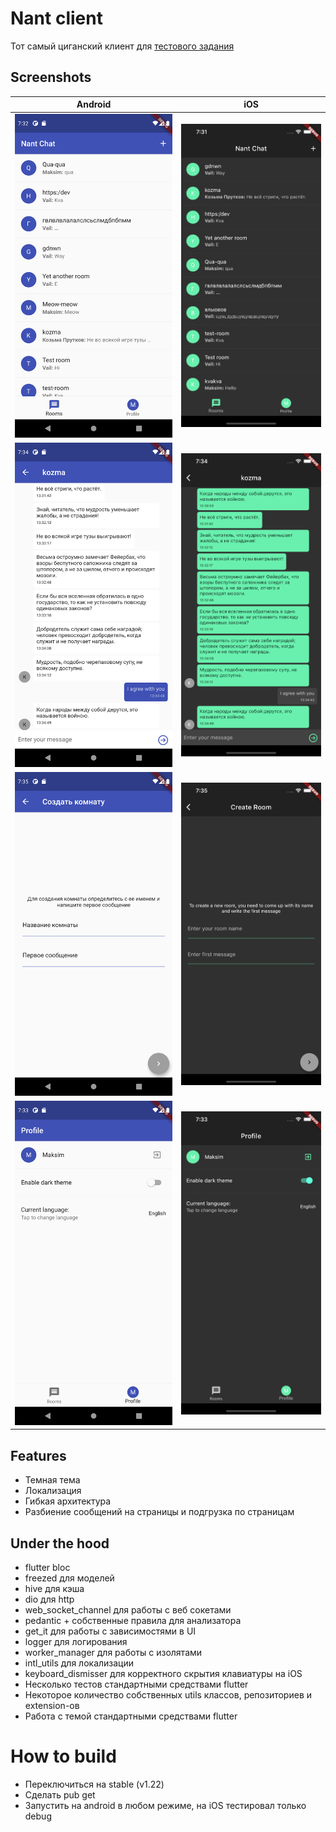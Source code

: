 # Nant client

Тот самый циганский клиент для [тестового задания](https://github.com/tada-team/nane)

## Screenshots

| Android | iOS |
|---------|-------|
|![chats screen](https://github.com/Maksimka101/nant_chat/blob/master/assets/screenshots/android/chats.png?raw=true)    | ![chats screen](https://github.com/Maksimka101/nant_chat/blob/master/assets/screenshots/ios/chats.png?raw=true) |
|![chat screen](https://github.com/Maksimka101/nant_chat/blob/master/assets/screenshots/android/chat.png?raw=true)    | ![chat screen](https://github.com/Maksimka101/nant_chat/blob/master/assets/screenshots/ios/chat.png?raw=true) |
|![new chat screen](https://github.com/Maksimka101/nant_chat/blob/master/assets/screenshots/android/new_chat.png?raw=true)    | ![new chat screen](https://github.com/Maksimka101/nant_chat/blob/master/assets/screenshots/ios/new_chat.png?raw=true) |
|![profile screen](https://github.com/Maksimka101/nant_chat/blob/master/assets/screenshots/android/profile.png?raw=true)    | ![profile screen](https://github.com/Maksimka101/nant_chat/blob/master/assets/screenshots/ios/profile.png?raw=true) |

## Features

- Темная тема
- Локализация
- Гибкая архитектура
- Разбиение сообщений на страницы и подгрузка по страницам

## Under the hood

- flutter bloc
- freezed для моделей
- hive для кэша
- dio для http
- web_socket_channel для работы с веб сокетами
- pedantic + собственные правила для анализатора
- get_it для работы с зависимостями в UI
- logger для логирования
- worker_manager для работы с изолятами
- intl_utils для локализации
- keyboard_dismisser для корректного скрытия клавиатуры на iOS
- Несколько тестов стандартными средствами flutter
- Некоторое количество собственных utils классов, репозиториев и extension-ов
- Работа с темой стандартными средствами flutter

# How to build

- Переключиться на stable (v1.22)
- Сделать pub get
- Запустить на android в любом режиме, на iOS тестировал только debug
